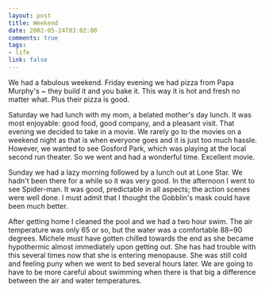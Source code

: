 ```yaml
--- 
layout: post
title: Weekend
date: 2002-05-24T03:02:00
comments: true
tags:
- life
link: false
---
```

We had a fabulous weekend. Friday evening we had pizza from Papa Murphy's  ~ they build it and you bake it. This way it is hot and fresh no matter what. Plus their pizza is good.

Saturday we had lunch with my mom, a belated mother's day lunch. It was most enjoyable: good food, good company, and a pleasant visit. That evening we decided to take in a movie. We rarely go to the movies on a weekend night as that is when everyone goes and it is just too much hassle. However, we wanted to see Gosford Park, which was playing at the local second run theater. So we went and had a wonderful time. Excellent movie.

Sunday we had a lazy morning followed by a lunch out at Lone Star. We hadn't been there for a while so it was very good. In the afternoon I went to see Spider-man. It was good, predictable in all aspects; the action scenes were well done. I must admit that I thought the Gobblin's mask could have been much better.

After getting home I cleaned the pool and we had a two hour swim. The air temperature was only 65 or so, but the water was a comfortable 88~90 degrees. Michele must have gotten chilled towards the end as she became hypothermic almost immediately upon getting out. She has had trouble with this several times now that she is entering menopause. She was still cold and feeling puny when we went to bed several hours later. We are going to have to be more careful about swimming when there is that big a difference between the air and water temperatures.

